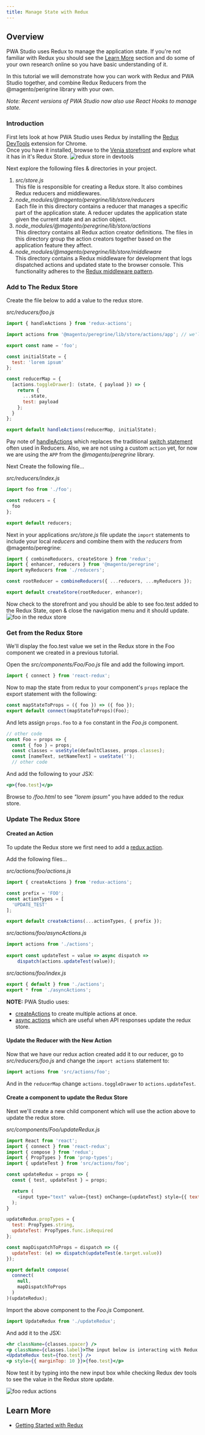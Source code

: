 ```yaml
---
title: Manage State with Redux
---
```


## Overview

PWA Studio uses Redux to manage the application state. 
If you're not familiar with Redux you should see the [Learn More][] section and 
do some of your own research online so you have basic understanding of it.  

In this tutorial we will demonstrate how you can work with Redux and PWA Studio together, 
and combine Redux Reducers from the @magento/perigrine library with your own.

_Note: Recent versions of PWA Studio now also use React Hooks to manage state._

### Introduction

First lets look at how PWA Studio uses Redux by installing the [Redux DevTools][] extension for Chrome.  
Once you have it installed, browse to the [Venia storefront][] and explore what it has in it's Redux Store.
![redux store in devtools][]

Next explore the following files & directories in your project.

1.  _src/store.js_  
    This file is responsible for creating a Redux store. It also combines Redux reducers and middlewares.
1.  _node_modules/@magento/peregrine/lib/store/reducers_  
    Each file in this directory contains a reducer that manages a specific part of the application state.
    A reducer updates the application state given the current state and an action object.
1.  _node_modules/@magento/peregrine/lib/store/actions_  
    This directory contains all Redux action creator definitions. 
    The files in this directory group the action creators together based on the application feature they affect.
1.  _node_modules/@magento/peregrine/lib/store/middleware_  
    This directory contains a Redux middleware for development that logs dispatched actions and updated state to the browser console. 
    This functionality adheres to the [Redux middleware pattern][].

### Add to The Redux Store

Create the file below to add a value to the redux store.

_src/reducers/foo.js_

```javascript
import { handleActions } from 'redux-actions';

import actions from '@magento/peregrine/lib/store/actions/app'; // we'll use these actions for now, and create our own one later

export const name = 'foo';

const initialState = {
  test: 'lorem ipsum'
};

const reducerMap = {
  [actions.toggleDrawer]: (state, { payload }) => {
    return {
      ...state,
      test: payload
    };
  }
};

export default handleActions(reducerMap, initialState);
```

Pay note of [handleActions][] which replaces the traditional [switch statement][] often used in Reducers.
Also, we are not using a custom `action` yet, for now we are using the `APP` from the _@magento/peregrine_ library.

Next Create the following file...

_src/reducers/index.js_

```javascript
import foo from './foo';

const reducers = {
  foo
};

export default reducers;
```

Next in your applications _src/store.js_ file update the `import` statements to include your local _reducers_ and combine them with the _reducers_ from @magento/peregrine:

```javascript
import { combineReducers, createStore } from 'redux';
import { enhancer, reducers } from '@magento/peregrine';
import myReducers from './reducers';

const rootReducer = combineReducers({ ...reducers, ...myReducers });

export default createStore(rootReducer, enhancer);
```

Now check to the  storefront and you should be able to see foo.test added to the Redux State, open & close the navigation menu and it should update.
![foo in the redux store][]

### Get from the Redux Store

We'll display the foo.test value we set in the Redux store in the Foo component we created in a previous tutorial.  

Open the _src/components/Foo/Foo.js_ file and add the following import.

```javascript
import { connect } from 'react-redux';
```

Now to map the state from redux to your component's `props` replace the export statement with the following:

```javascript
const mapStateToProps = ({ foo }) => ({ foo });
export default connect(mapStateToProps)(Foo);
```

And lets assign `props.foo` to a `foo` constant in the _Foo.js_ component.

```javascript
// other code
const Foo = props => {
  const { foo } = props;
  const classes = useStyle(defaultClasses, props.classes);
  const [nameText, setNameText] = useState('');
  // other code
```

And add the following to your JSX:

```jsx
<p>{foo.test}</p>
```

Browse to _/foo.html_ to see _"lorem ipsum"_ you have added to the redux store.

### Update The Redux Store

#### Created an Action

To update the Redux store we first need to add a [redux action][].

Add the following files...

_src/actions/foo/actions.js_

```javascript
import { createActions } from 'redux-actions';

const prefix = 'FOO';
const actionTypes = [
  'UPDATE_TEST'
];

export default createActions(...actionTypes, { prefix });
```

_src/actions/foo/asyncActions.js_

```javascript
import actions from './actions';
 
export const updateTest = value => async dispatch =>
    dispatch(actions.updateTest(value));
```

_src/actions/foo/index.js_

```javascript
export { default } from './actions';
export * from './asyncActions';
```

**NOTE:** PWA Studio uses:

-   [createActions][] to create multiple actions at once.
-   [async actions][] which are useful when API responses update the redux store.

#### Update the Reducer with the New Action

Now that we have our redux action created add it to our reducer, 
go to _src/reducers/foo.js_ and change the `import actions` statement to:  

```javascript
import actions from 'src/actions/foo';
```

And in the `reducerMap` change `actions.toggleDrawer` to `actions.updateTest`.

#### Create a component to update the Redux Store

Next we'll create a new child component which will use the action above to update the redux store.

_src/components/Foo/updateRedux.js_

```javascript
import React from 'react';
import { connect } from 'react-redux';
import { compose } from 'redux';
import { PropTypes } from 'prop-types';
import { updateTest } from 'src/actions/foo';

const updateRedux = props => {
  const { test, updateTest } = props;

  return (
    <input type="text" value={test} onChange={updateTest} style={{ textAlign: 'center' }} />
  );
}

updateRedux.propTypes = {
  test: PropTypes.string,
  updateTest: PropTypes.func.isRequired
};

const mapDispatchToProps = dispatch => ({
  updateTest: (e) => dispatch(updateTest(e.target.value))
});

export default compose(
  connect(
    null,
    mapDispatchToProps
  )
)(updateRedux);
```

Import the above component to the _Foo.js_ Component.  

```javascript   
import UpdateRedux from './updateRedux';
```

And add it to the JSX:  

```jsx
<hr className={classes.spacer} />
<p className={classes.label}>The input below is interacting with Redux:</p>
<UpdateRedux test={foo.test} />
<p style={{ marginTop: 10 }}>{foo.test}</p>
```

Now test it by typing into the new input box while checking Redux dev tools to see the value in the Redux store update.

![foo redux actions](./images/foo-redux-actions.gif)

## Learn More

-   [Getting Started with Redux][]

[Getting Started with Redux]: https://redux.js.org/introduction/getting-started
[Learn More]: #learn-more
[Redux DevTools]: https://chrome.google.com/webstore/detail/redux-devtools/lmhkpmbekcpmknklioeibfkpmmfibljd
[Venia storefront]: https://venia.magento.com/
[handleActions]: https://redux-actions.js.org/api/handleaction
[switch statement]: https://redux.js.org/basics/reducers#handling-more-actions
[redux action]: https://redux.js.org/basics/actions
[createActions]: https://redux-actions.js.org/api/createaction
[async actions]: https://redux.js.org/advanced/async-actions#async-actions
[Redux middleware pattern]: https://redux.js.org/advanced/middleware/
[redux store in devtools]: ./images/redux-store-screenshot.png
[foo in the redux store]: ./images/foo-in-the-redux-store.gif
[foo redux actions]: ./images/foo-redux-actions.gif
